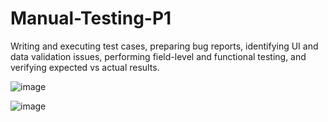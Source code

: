 # Manual-Testing-P1
Writing and executing test cases, preparing bug reports, identifying UI and data validation issues, performing field-level and functional testing, and verifying expected vs actual results.

![image](https://github.com/user-attachments/assets/88d144ff-488f-469f-9789-29cda926623c)

![image](https://github.com/user-attachments/assets/36e77e2c-d680-4547-81dd-b8893c8f60f5)


